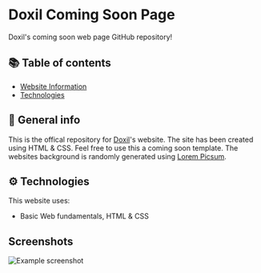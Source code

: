 # Doxil Coming Soon Page
Doxil's coming soon web page GitHub repository!

## 📚 Table of contents
* [Website Information](#general-info)
* [Technologies](#technologies)

## 📄 General info
This is the offical repository for [Doxil](https://doxil.dev)'s website. The site has been created using HTML & CSS. Feel free to use this a coming soon template. The websites background is randomly generated using [Lorem Picsum](https://picsum.photos/).

## ⚙️ Technologies
This website uses:
* Basic Web fundamentals, HTML & CSS 

## Screenshots
![Example screenshot](https://repository-images.githubusercontent.com/493019815/2715977b-f96a-42d4-8f11-ae528dc67375)


